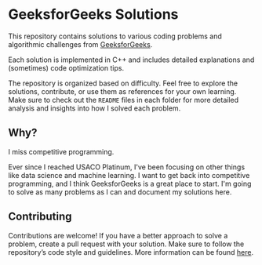 # GeeksforGeeks Solutions

This repository contains solutions to various coding problems and algorithmic challenges from [GeeksforGeeks](https://www.geeksforgeeks.org/).

Each solution is implemented in C++ and includes detailed explanations and (sometimes) code optimization tips.

The repository is organized based on difficulty. Feel free to explore the solutions, contribute, or use them as references for your own learning. Make sure to check out the `README` files in each folder for more detailed analysis and insights into how I solved each problem.

## Why?

I miss competitive programming.

Ever since I reached USACO Platinum, I've been focusing on other things like data science and machine learning. I want to get back into competitive programming, and I think GeeksforGeeks is a great place to start. I'm going to solve as many problems as I can and document my solutions here.

## Contributing

Contributions are welcome! If you have a better approach to solve a problem, create a pull request with your solution. Make sure to follow the repository’s code style and guidelines. More information can be found [here](CONTRIBUTING.md).
